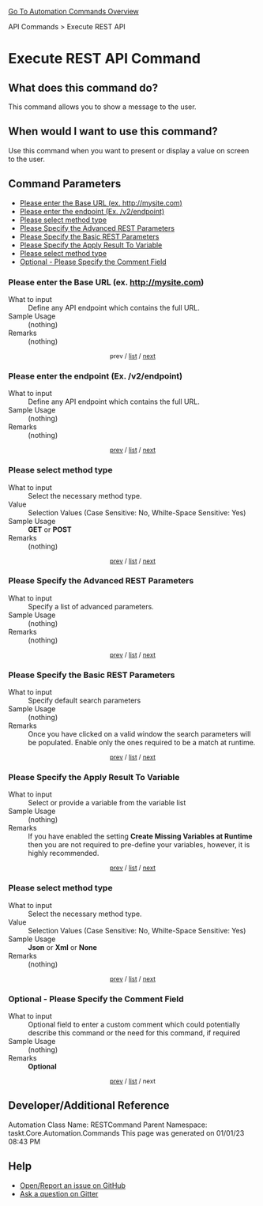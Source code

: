 <!--TITLE: Execute REST API Command -->
<!-- SUBTITLE: a command in the API Commands group. -->
[Go To Automation Commands Overview](/automation-commands.md)


API Commands &gt; Execute REST API


# Execute REST API Command


## What does this command do?
This command allows you to show a message to the user.


## When would I want to use this command?
Use this command when you want to present or display a value on screen to the user.


<a id="param_list"></a>
## Command Parameters
- [Please enter the Base URL (ex. http://mysite.com)](#param_0)
- [Please enter the endpoint (Ex. /v2/endpoint)](#param_1)
- [Please select method type](#param_2)
- [Please Specify the Advanced REST Parameters](#param_3)
- [Please Specify the Basic REST Parameters](#param_4)
- [Please Specify the Apply Result To Variable](#param_5)
- [Please select method type](#param_6)
- [Optional - Please Specify the Comment Field](#param_7)


<a id="param_0"></a>
### Please enter the Base URL (ex. http://mysite.com)


<dl>
<dt>What to input</dt><dd>Define any API endpoint which contains the full URL.</dd>
<dt>Sample Usage</dt><dd>(nothing)</dd>
<dt>Remarks</dt><dd>(nothing)</dd>
</dl>




<div style="font-size: 90%; text-align: center">


prev / [list](#param_list) / [next](#param_1)


</div>


<a id="param_1"></a>
### Please enter the endpoint (Ex. /v2/endpoint)


<dl>
<dt>What to input</dt><dd>Define any API endpoint which contains the full URL.</dd>
<dt>Sample Usage</dt><dd>(nothing)</dd>
<dt>Remarks</dt><dd>(nothing)</dd>
</dl>




<div style="font-size: 90%; text-align: center">


[prev](#param_1) / [list](#param_list) / [next](#param_2)


</div>


<a id="param_2"></a>
### Please select method type


<dl>
<dt>What to input</dt><dd>Select the necessary method type.</dd>
<dt>Value</dt><dd>Selection Values (Case Sensitive: No, Whilte-Space Sensitive: Yes)</dd>
<dt>Sample Usage</dt><dd><strong>GET</strong> or  <strong>POST</strong></dd>
<dt>Remarks</dt><dd>(nothing)</dd>
</dl>




<div style="font-size: 90%; text-align: center">


[prev](#param_2) / [list](#param_list) / [next](#param_3)


</div>


<a id="param_3"></a>
### Please Specify the Advanced REST Parameters


<dl>
<dt>What to input</dt><dd>Specify a list of advanced parameters.</dd>
<dt>Sample Usage</dt><dd>(nothing)</dd>
<dt>Remarks</dt><dd>(nothing)</dd>
</dl>




<div style="font-size: 90%; text-align: center">


[prev](#param_3) / [list](#param_list) / [next](#param_4)


</div>


<a id="param_4"></a>
### Please Specify the Basic REST Parameters


<dl>
<dt>What to input</dt><dd>Specify default search parameters</dd>
<dt>Sample Usage</dt><dd>(nothing)</dd>
<dt>Remarks</dt><dd>Once you have clicked on a valid window the search parameters will be populated.  Enable only the ones required to be a match at runtime.</dd>
</dl>




<div style="font-size: 90%; text-align: center">


[prev](#param_4) / [list](#param_list) / [next](#param_5)


</div>


<a id="param_5"></a>
### Please Specify the Apply Result To Variable


<dl>
<dt>What to input</dt><dd>Select or provide a variable from the variable list</dd>
<dt>Sample Usage</dt><dd>(nothing)</dd>
<dt>Remarks</dt><dd>If you have enabled the setting <strong>Create Missing Variables at Runtime</strong> then you are not required to pre-define your variables, however, it is highly recommended.</dd>
</dl>




<div style="font-size: 90%; text-align: center">


[prev](#param_5) / [list](#param_list) / [next](#param_6)


</div>


<a id="param_6"></a>
### Please select method type


<dl>
<dt>What to input</dt><dd>Select the necessary method type.</dd>
<dt>Value</dt><dd>Selection Values (Case Sensitive: No, Whilte-Space Sensitive: Yes)</dd>
<dt>Sample Usage</dt><dd><strong>Json</strong> or  <strong>Xml</strong> or  <strong>None</strong></dd>
<dt>Remarks</dt><dd>(nothing)</dd>
</dl>




<div style="font-size: 90%; text-align: center">


[prev](#param_6) / [list](#param_list) / [next](#param_7)


</div>


<a id="param_7"></a>
### Optional - Please Specify the Comment Field


<dl>
<dt>What to input</dt><dd>Optional field to enter a custom comment which could potentially describe this command or the need for this command, if required</dd>
<dt>Sample Usage</dt><dd>(nothing)</dd>
<dt>Remarks</dt><dd><strong>Optional</strong><br></dd>
</dl>




<div style="font-size: 90%; text-align: center">


[prev](#param_7) / [list](#param_list) / next


</div>


## Developer/Additional Reference
Automation Class Name: RESTCommand
Parent Namespace: taskt.Core.Automation.Commands
This page was generated on 01/01/23 08:43 PM


## Help
- [Open/Report an issue on GitHub](https://github.com/rcktrncn/taskt/issues/new)
- [Ask a question on Gitter](https://gitter.im/taskt-rpa/Lobby)
